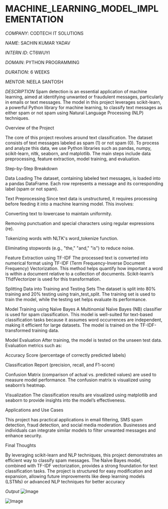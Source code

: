 # MACHINE_LEARNING_MODEL_IMPLEMENTATION

*COMPANY*: CODTECH IT SOLUTIONS

*NAME*: SACHIN KUMAR YADAV

*INTERN ID*: CT6WUYI

*DOMAIN*: PYTHON PROGRAMMING

*DURATION*: 6 WEEKS

*MENTOR*: NEELA SANTOSH

*DESCRIPTION*
Spam detection is an essential application of machine learning, aimed at identifying unwanted or fraudulent messages, particularly in emails or text messages. The model in this project leverages scikit-learn, a powerful Python library for machine learning, to classify text messages as either spam or not spam using Natural Language Processing (NLP) techniques.

Overview of the Project

The core of this project revolves around text classification. The dataset consists of text messages labeled as spam (1) or not spam (0). To process and analyze this data, we use Python libraries such as pandas, numpy, scikit-learn, nltk, seaborn, and matplotlib. The main steps include data preprocessing, feature extraction, model training, and evaluation.

Step-by-Step Breakdown

Data Loading
The dataset, containing labeled text messages, is loaded into a pandas DataFrame. Each row represents a message and its corresponding label (spam or not spam).

Text Preprocessing
Since text data is unstructured, it requires processing before feeding it into a machine learning model. This involves:

Converting text to lowercase to maintain uniformity.

Removing punctuation and special characters using regular expressions (re).

Tokenizing words with NLTK's word_tokenize function.

Eliminating stopwords (e.g., "the," "and," "is") to reduce noise.

Feature Extraction using TF-IDF
The processed text is converted into numerical format using TF-IDF (Term Frequency-Inverse Document Frequency) Vectorization. This method helps quantify how important a word is within a document relative to a collection of documents. Scikit-learn’s TfidfVectorizer is used for this transformation.

Splitting Data into Training and Testing Sets
The dataset is split into 80% training and 20% testing using train_test_split. The training set is used to train the model, while the testing set helps evaluate its performance.

Model Training using Naïve Bayes
A Multinomial Naïve Bayes (NB) classifier is used for spam classification. This model is well-suited for text-based classification tasks because it assumes word occurrences are independent, making it efficient for large datasets. The model is trained on the TF-IDF-transformed training data.

Model Evaluation
After training, the model is tested on the unseen test data. Evaluation metrics such as:

Accuracy Score (percentage of correctly predicted labels)

Classification Report (precision, recall, and F1-score)

Confusion Matrix (comparison of actual vs. predicted values) are used to measure model performance. The confusion matrix is visualized using seaborn’s heatmap.

Visualization
The classification results are visualized using matplotlib and seaborn to provide insights into the model’s effectiveness.

Applications and Use Cases

This project has practical applications in email filtering, SMS spam detection, fraud detection, and social media moderation. Businesses and individuals can integrate similar models to filter unwanted messages and enhance security.

Final Thoughts

By leveraging scikit-learn and NLP techniques, this project demonstrates an efficient way to classify spam messages. The Naïve Bayes model, combined with TF-IDF vectorization, provides a strong foundation for text classification tasks. The project is structured for easy modification and expansion, allowing future improvements like deep learning models (LSTMs) or advanced NLP techniques for better accuracy

*Output*
![Image](https://github.com/user-attachments/assets/e31138a4-bf9a-4cdb-bdc3-69270d026b29)

![Image](https://github.com/user-attachments/assets/b8601cda-bff5-4699-acf2-ac5bc462349b)
